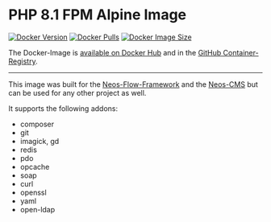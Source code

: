 # PHP 8.1 FPM Alpine Image

[![Docker Version](https://img.shields.io/docker/v/erkenes/php)](https://hub.docker.com/r/erkenes/php)
[![Docker Pulls](https://img.shields.io/docker/pulls/erkenes/php)](https://hub.docker.com/r/erkenes/php)
[![Docker Image Size](https://img.shields.io/docker/image-size/erkenes/php)](https://hub.docker.com/r/erkenes/php)

The Docker-Image is [available on Docker Hub](https://hub.docker.com/r/erkenes/php) and in the [GitHub Container-Registry](https://github.com/erkenes/docker-images/pkgs/container/php).

---

This image was built for the [Neos-Flow-Framework](https://flow.neos.io/) and the [Neos-CMS](https://www.neos.io/) but can be used for any other project as well.

It supports the following addons:
- composer
- git
- imagick, gd
- redis
- pdo
- opcache
- soap
- curl
- openssl
- yaml
- open-ldap

